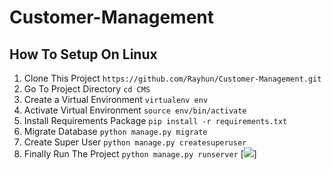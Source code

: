 # Customer-Management

## How To Setup On Linux
1. Clone This Project `https://github.com/Rayhun/Customer-Management.git`
2. Go To Project Directory `cd CMS`
3. Create a Virtual Environment `virtualenv env`
4. Activate Virtual Environment `source env/bin/activate`
5. Install Requirements Package `pip install -r requirements.txt`
6. Migrate Database `python manage.py migrate`
7. Create Super User `python manage.py createsuperuser`
8. Finally Run The Project `python manage.py runserver`
[![](https://github.com/Rayhun/Customer-Management.git/docs/CMS.png)]
